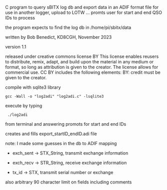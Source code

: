 
 C program to query sBITX log db and export data in an ADIF format file for use in another logger, upload to LOTW ...
 promts user for start and end QSO IDs to process
 
 the program expects to find the log db in /home/pi/sbitx/data
 
 written by Bob Benedict, KD8CGH, November 2023 
 
 version 1.1
 
 released under creative commons license BY
 This license enables reusers to distribute, remix, adapt, and build upon the material in any medium or format, 
 so long as attribution is given to the creator. The license allows for commercial use. 
 CC BY includes the following elements:
 BY: credit must be given to the creator.
 
  compile with sqlite3 library
  
    gcc -Wall -o "log2adi" "log2adi.c" -lsqlite3
 
 execute by typing
 
     ./log2adi
     
 from terminal and answering promots for start and end IDs 
 
 creates and fills export_startID_endID.adi file 

 
 note: I made some guesses in the db to ADIF mapping
* exch_sent -> STX_String,  transmit exchange information
   
* exch_recv -> STR_String,  receive exchange information
   
* tx_id -> STX,  transmit serial number or exchange
   
 also arbitrary 90 character limit on fields including comments
 

